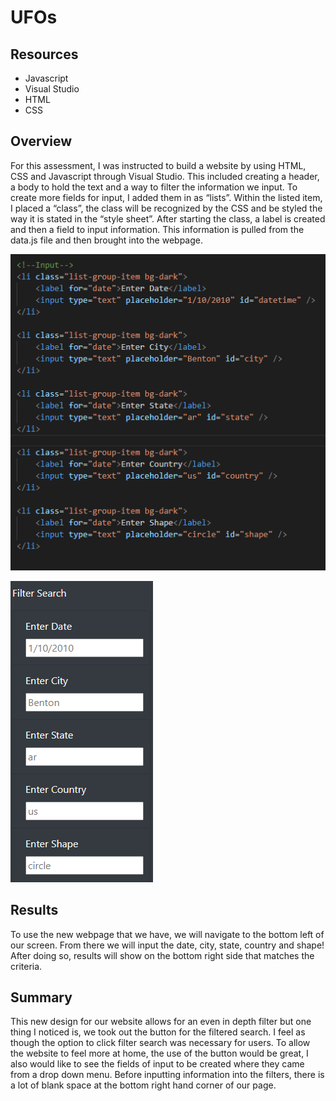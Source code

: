 # UFOs

## Resources
- Javascript
- Visual Studio
- HTML
- CSS

## Overview
For this assessment, I was instructed to build a website by using HTML, CSS and Javascript through Visual Studio. This included creating a header, a body to hold the text and a way to filter the information we input.
To create more fields for input, I added them in as “lists”. Within the listed item, I placed a “class”, the class will be recognized by the CSS and be styled the way it is stated in the “style sheet”. After starting the class, a label is created and then a field to input information. This information is pulled from the data.js file and then brought into the webpage.

![](images/lists.png)

![](images/filter.png)

## Results
To use the new webpage that we have, we will navigate to the bottom left of our screen. From there we will input the date, city, state, country and shape! After doing so, results will show on the bottom right side that matches the criteria.

## Summary
This new design for our website allows for an even in depth filter but one thing I noticed is, we took out the button for the filtered search. I feel as though the option to click filter search was necessary for users. To allow the website to feel more at home, the use of the button would be great, I also would like to see the fields of input to be created where they came from a drop down menu. Before inputting information into the filters, there is a lot of blank space at the bottom right hand corner of our page.

